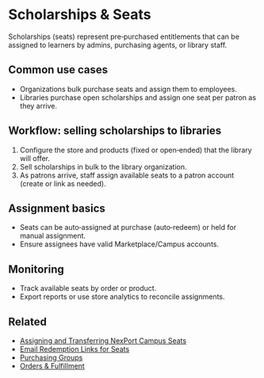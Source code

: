 # Scholarships & Seats

Scholarships (seats) represent pre‑purchased entitlements that can be assigned to learners by admins, purchasing agents, or library staff.

## Common use cases
- Organizations bulk purchase seats and assign them to employees.
- Libraries purchase open scholarships and assign one seat per patron as they arrive.

## Workflow: selling scholarships to libraries
1) Configure the store and products (fixed or open‑ended) that the library will offer.
2) Sell scholarships in bulk to the library organization.
3) As patrons arrive, staff assign available seats to a patron account (create or link as needed).

## Assignment basics
- Seats can be auto‑assigned at purchase (auto‑redeem) or held for manual assignment.
- Ensure assignees have valid Marketplace/Campus accounts.

## Monitoring
- Track available seats by order or product.
- Export reports or use store analytics to reconcile assignments.

## Related
- [Assigning and Transferring NexPort Campus Seats](assigning-and-transferring-seats/README.md)
- [Email Redemption Links for Seats](email-redemption-links-for-seats.md)
- [Purchasing Groups](purchasing-groups.md)
- [Orders & Fulfillment](orders.md)
